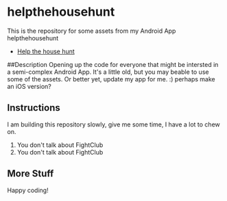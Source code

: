 # helpthehousehunt
This is the repository for  some assets from my Android App helpthehousehunt
- [Help the house hunt](https://play.google.com/store/apps/details?id=sdei.app.helpthehousehuntfree)

##Description
Opening up the code for everyone that might be intersted in a semi-complex Android App.  It's a little old, but you may beable to use some of the assets.  Or better yet, update my app for me.  :)   perhaps make an iOS version?

## Instructions
I am building this repository slowly, give me some time, I have a lot to chew on.

1. You don't talk about FightClub
2. You don't talk about FightClub

## More Stuff
Happy coding!
